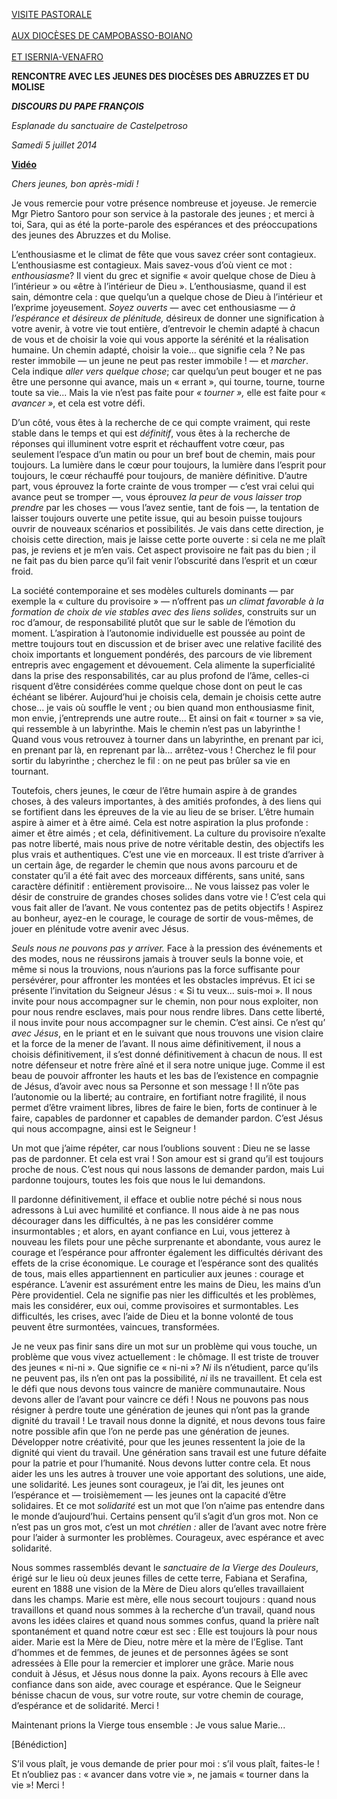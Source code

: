 [VISITE PASTORALE \
\
AUX DIOCÈSES DE CAMPOBASSO-BOIANO \
\
ET ISERNIA-VENAFRO](/content/francesco/fr/travels/2014/inside/documents/papa-francesco-molise-2014.html)

**RENCONTRE AVEC LES JEUNES DES DIOCÈSES DES ABRUZZES ET DU MOLISE**

***DISCOURS DU PAPE FRANÇOIS***

*Esplanade* *du sanctuaire de Castelpetroso*

*Samedi 5 juillet 2014*

**[Vidéo](http://player.rv.va/vaticanplayer.asp?language=it&tic=VA_QMKG9EU9)**

*Chers jeunes, bon après-midi !*

Je vous remercie pour votre présence nombreuse et joyeuse. Je remercie Mgr Pietro Santoro pour son service à la pastorale des jeunes ; et merci à toi, Sara, qui as été la porte-parole des espérances et des préoccupations des jeunes des Abruzzes et du Molise.

L’enthousiasme et le climat de fête que vous savez créer sont contagieux. L’enthousiasme est contagieux. Mais savez-vous d’où vient ce mot : *enthousiasme*? Il vient du grec et signifie « avoir quelque chose de Dieu à l’intérieur » ou «être à l’intérieur de Dieu ». L’enthousiasme, quand il est sain, démontre cela : que quelqu’un a quelque chose de Dieu à l’intérieur et l’exprime joyeusement. *Soyez ouverts* — avec cet enthousiasme — *à l’espérance et désireux de plénitude,* désireux de donner une signification à votre avenir, à votre vie tout entière, d’entrevoir le chemin adapté à chacun de vous et de choisir la voie qui vous apporte la sérénité et la réalisation humaine. Un chemin adapté, choisir la voie... que signifie cela ? Ne pas rester immobile — un jeune ne peut pas rester immobile ! — et *marcher*. Cela indique *aller vers quelque chose*; car quelqu’un peut bouger et ne pas être une personne qui avance, mais un « errant », qui tourne, tourne, tourne toute sa vie... Mais la vie n’est pas faite pour *« tourner »,* elle est faite pour « *avancer »*, et cela est votre défi.

D’un côté, vous êtes à la recherche de ce qui compte vraiment, qui reste stable dans le temps et qui est *définitif*, vous êtes à la recherche de réponses qui illuminent votre esprit et réchauffent votre cœur, pas seulement l’espace d’un matin ou pour un bref bout de chemin, mais pour toujours. La lumière dans le cœur pour toujours, la lumière dans l’esprit pour toujours, le cœur réchauffé pour toujours, de manière définitive. D’autre part, vous éprouvez la forte crainte de vous tromper — c’est vrai celui qui avance peut se tromper —, vous éprouvez *la peur de vous laisser trop prendre* par les choses — vous l’avez sentie, tant de fois —, la tentation de laisser toujours ouverte une petite issue, qui au besoin puisse toujours ouvrir de nouveaux scénarios et possibilités. Je vais dans cette direction, je choisis cette direction, mais je laisse cette porte ouverte : si cela ne me plaît pas, je reviens et je m’en vais. Cet aspect provisoire ne fait pas du bien ; il ne fait pas du bien parce qu’il fait venir l’obscurité dans l’esprit et un cœur froid.

La société contemporaine et ses modèles culturels dominants — par exemple la « culture du provisoire » — n’offrent pas *un climat favorable à la formation de choix de vie stables avec des liens solides*, construits sur un roc d’amour, de responsabilité plutôt que sur le sable de l’émotion du moment. L’aspiration à l’autonomie individuelle est poussée au point de mettre toujours tout en discussion et de briser avec une relative facilité des choix importants et longuement pondérés, des parcours de vie librement entrepris avec engagement et dévouement. Cela alimente la superficialité dans la prise des responsabilités, car au plus profond de l’âme, celles-ci risquent d’être considérées comme quelque chose dont on peut le cas échéant se libérer. Aujourd’hui je choisis cela, demain je choisis cette autre chose... je vais où souffle le vent ; ou bien quand mon enthousiasme finit, mon envie, j’entreprends une autre route... Et ainsi on fait « tourner » sa vie, qui ressemble à un labyrinthe. Mais le chemin n’est pas un labyrinthe ! Quand vous vous retrouvez à tourner dans un labyrinthe, en prenant par ici, en prenant par là, en reprenant par là... arrêtez-vous ! Cherchez le fil pour sortir du labyrinthe ; cherchez le fil : on ne peut pas brûler sa vie en tournant.

Toutefois, chers jeunes, le cœur de l’être humain aspire à de grandes choses, à des valeurs importantes, à des amitiés profondes, à des liens qui se fortifient dans les épreuves de la vie au lieu de se briser. L’être humain aspire à aimer et à être aimé. Cela est notre aspiration la plus profonde : aimer et être aimés ; et cela, définitivement. La culture du provisoire n’exalte pas notre liberté, mais nous prive de notre véritable destin, des objectifs les plus vrais et authentiques. C’est une vie en morceaux. Il est triste d’arriver à un certain âge, de regarder le chemin que nous avons parcouru et de constater qu’il a été fait avec des morceaux différents, sans unité, sans caractère définitif : entièrement provisoire... Ne vous laissez pas voler le désir de construire de grandes choses solides dans votre vie ! C’est cela qui vous fait aller de l’avant. Ne vous contentez pas de petits objectifs ! Aspirez au bonheur, ayez-en le courage, le courage de sortir de vous-mêmes, de jouer en plénitude votre avenir avec Jésus.

*Seuls nous ne pouvons pas y arriver.* Face à la pression des événements et des modes, nous ne réussirons jamais à trouver seuls la bonne voie, et même si nous la trouvions, nous n’aurions pas la force suffisante pour persévérer, pour affronter les montées et les obstacles imprévus. Et ici se présente l’invitation du Seigneur Jésus : « Si tu veux... suis-moi ». Il nous invite pour nous accompagner sur le chemin, non pour nous exploiter, non pour nous rendre esclaves, mais pour nous rendre libres. Dans cette liberté, il nous invite pour nous accompagner sur le chemin. C’est ainsi. Ce n’est qu’ *avec Jésus*, en le priant et en le suivant que nous trouvons une vision claire et la force de la mener de l’avant. Il nous aime définitivement, il nous a choisis définitivement, il s’est donné définitivement à chacun de nous. Il est notre défenseur et notre frère aîné et il sera notre unique juge. Comme il est beau de pouvoir affronter les hauts et les bas de l’existence en compagnie de Jésus, d’avoir avec nous sa Personne et son message ! Il n’ôte pas l’autonomie ou la liberté; au contraire, en fortifiant notre fragilité, il nous permet d’être vraiment libres, libres de faire le bien, forts de continuer à le faire, capables de pardonner et capables de demander pardon. C’est Jésus qui nous accompagne, ainsi est le Seigneur !

Un mot que j’aime répéter, car nous l’oublions souvent : Dieu ne se lasse pas de pardonner. Et cela est vrai ! Son amour est si grand qu’il est toujours proche de nous. C’est nous qui nous lassons de demander pardon, mais Lui pardonne toujours, toutes les fois que nous le lui demandons.

Il pardonne définitivement, il efface et oublie notre péché si nous nous adressons à Lui avec humilité et confiance. Il nous aide à ne pas nous décourager dans les difficultés, à ne pas les considérer comme insurmontables ; et alors, en ayant confiance en Lui, vous jetterez à nouveau les filets pour une pêche surprenante et abondante, vous aurez le courage et l’espérance pour affronter également les difficultés dérivant des effets de la crise économique. Le courage et l’espérance sont des qualités de tous, mais elles appartiennent en particulier aux jeunes : courage et espérance. L’avenir est assurément entre les mains de Dieu, les mains d’un Père providentiel. Cela ne signifie pas nier les difficultés et les problèmes, mais les considérer, eux oui, comme provisoires et surmontables. Les difficultés, les crises, avec l’aide de Dieu et la bonne volonté de tous peuvent être surmontées, vaincues, transformées.

Je ne veux pas finir sans dire un mot sur un problème qui vous touche, un problème que vous vivez actuellement : le chômage. Il est triste de trouver des jeunes « ni-ni ». Que signifie ce « ni-ni »? *Ni* ils n’étudient, parce qu’ils ne peuvent pas, ils n’en ont pas la possibilité, *ni* ils ne travaillent. Et cela est le défi que nous devons tous vaincre de manière communautaire. Nous devons aller de l’avant pour vaincre ce défi ! Nous ne pouvons pas nous résigner à perdre toute une génération de jeunes qui n’ont pas la grande dignité du travail ! Le travail nous donne la dignité, et nous devons tous faire notre possible afin que l’on ne perde pas une génération de jeunes. Développer notre créativité, pour que les jeunes ressentent la joie de la dignité qui vient du travail. Une génération sans travail est une future défaite pour la patrie et pour l’humanité. Nous devons lutter contre cela. Et nous aider les uns les autres à trouver une voie apportant des solutions, une aide, une solidarité. Les jeunes sont courageux, je l’ai dit, les jeunes ont l’espérance et — troisièmement — les jeunes ont la capacité d’être solidaires. Et ce mot *solidarité* est un mot que l’on n’aime pas entendre dans le monde d’aujourd’hui. Certains pensent qu’il s’agit d’un gros mot. Non ce n’est pas un gros mot, c’est un mot *chrétien :* aller de l’avant avec notre frère pour l’aider à surmonter les problèmes. Courageux, avec espérance et avec solidarité.

Nous sommes rassemblés devant le *sanctuaire de la Vierge des Douleurs*, érigé sur le lieu où deux jeunes filles de cette terre, Fabiana et Serafina, eurent en 1888 une vision de la Mère de Dieu alors qu’elles travaillaient dans les champs. Marie est mère, elle nous secourt toujours : quand nous travaillons et quand nous sommes à la recherche d’un travail, quand nous avons les idées claires et quand nous sommes confus, quand la prière naît spontanément et quand notre cœur est sec : Elle est toujours là pour nous aider. Marie est la Mère de Dieu, notre mère et la mère de l’Eglise. Tant d’hommes et de femmes, de jeunes et de personnes âgées se sont adressées à Elle pour la remercier et implorer une grâce. Marie nous conduit à Jésus, et Jésus nous donne la paix. Ayons recours à Elle avec confiance dans son aide, avec courage et espérance. Que le Seigneur bénisse chacun de vous, sur votre route, sur votre chemin de courage, d’espérance et de solidarité. Merci !

Maintenant prions la Vierge tous ensemble : Je vous salue Marie...

[Bénédiction]

S’il vous plaît, je vous demande de prier pour moi : s’il vous plaît, faites-le ! Et n’oubliez pas : « avancer dans votre vie », ne jamais « tourner dans la vie »! Merci !